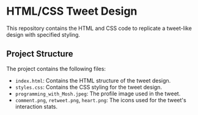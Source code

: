 # HTML/CSS Tweet Design
 
This repository contains the HTML and CSS code to replicate a tweet-like design with specified styling.
 
## Project Structure
 
The project contains the following files:
 
- `index.html`: Contains the HTML structure of the tweet design.
- `styles.css`: Contains the CSS styling for the tweet design.
- `programming_with_Mosh.jpeg`: The profile image used in the tweet.
- `comment.png`, `retweet.png`, `heart.png`: The icons used for the tweet's interaction stats.
 

 
